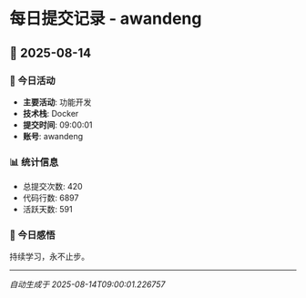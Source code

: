 # 每日提交记录 - awandeng

## 📅 2025-08-14

### 🎯 今日活动
- **主要活动**: 功能开发
- **技术栈**: Docker
- **提交时间**: 09:00:01
- **账号**: awandeng

### 📊 统计信息
- 总提交次数: 420
- 代码行数: 6897
- 活跃天数: 591

### 💭 今日感悟
持续学习，永不止步。

---
*自动生成于 2025-08-14T09:00:01.226757*
